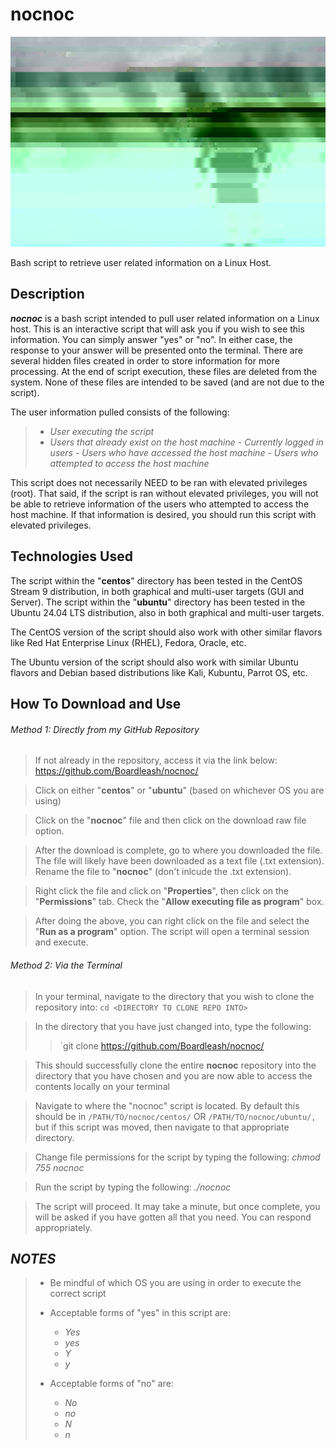 # nocnoc
![Alt text](./images/who.png)

Bash script to retrieve user related information on a Linux Host.

## Description

***nocnoc*** is a bash script intended to pull user related information on a Linux host.  This is an interactive script that will ask you if you wish to see this information.  You can simply answer "yes" or "no".  In either case, the response to your answer will be presented onto the terminal.  There are several hidden files created in order to store information for more processing.  At the end of script execution, these files are deleted from the system.  None of these files are intended to be saved (and are not due to the script).

The user information pulled consists of the following:

>	- *User executing the script*
>	- *Users that already exist on the host machine*
>	*- Currently logged in users*
>	*- Users who have accessed the host machine*
>	*- Users who attempted to access the host machine*

This script does not necessarily NEED to be ran with elevated privileges (root).  That said, if the script is ran without elevated privileges, you will not be able to retrieve information of the users who attempted to access the host machine.  If that information is desired, you should run this script with elevated privileges.

## Technologies Used

The script within the "**centos**" directory has been tested in the CentOS Stream 9 distribution, in both graphical and multi-user targets (GUI and Server).  The script within the "**ubuntu**" directory has been tested in the Ubuntu 24.04 LTS distribution, also in both graphical and multi-user targets.

The CentOS version of the script should also work with other similar flavors like Red Hat Enterprise Linux (RHEL), Fedora, Oracle, etc.

The Ubuntu version of the script should also work with similar Ubuntu flavors and Debian based distributions like Kali, Kubuntu, Parrot OS, etc.

## How To Download and Use

###### Method 1: Directly from my GitHub Repository

>	If not already in the repository, access it via the link below:
>		https://github.com/Boardleash/nocnoc/

>	Click on either "**centos**" or "**ubuntu**" (based on whichever OS you are using)

>	Click on the "**nocnoc**" file and then click on the download raw file option.

>	After the download is complete, go to where you downloaded the file.  The file will likely have been downloaded as a text file (.txt extension).  Rename the file to "**nocnoc**" (don't inlcude the .txt extension).

>	Right click the file and click on "**Properties**", then click on the "**Permissions**" tab.  Check the "**Allow executing file as program**" box.

>	After doing the above, you can right click on the file and select the "**Run as a program**" option.  The script will open a terminal session and execute.

###### Method 2: Via the Terminal

>	In your terminal, navigate to the directory that you wish to clone the repository into:
>	`cd <DIRECTORY TO CLONE REPO INTO>`

>	In the directory that you have just changed into, type the following:
>	> `git clone https://github.com/Boardleash/nocnoc/

>	This should successfully clone the entire **nocnoc** repository into the directory that you have chosen and you are now able to access the contents locally on your terminal

>	Navigate to where the "nocnoc" script is located.  By default this should be in `/PATH/TO/nocnoc/centos/` OR `/PATH/TO/nocnoc/ubuntu/,` but if this script was moved, then navigate to that appropriate directory.

>	Change file permissions for the script by typing the following:
>		*chmod 755 nocnoc*

>	Run the script by typing the following:
>		*./nocnoc*

>	The script will proceed.  It may take a minute, but once complete, you will be asked if you have gotten all that you need.  You can respond appropriately.
## ***NOTES***

>	- Be mindful of which OS you are using in order to execute the correct script
>	
>	- Acceptable forms of "yes" in this script are: 
>		- *Yes*
>		- *yes*
>		- *Y*
>		- *y*
>	
>	- Acceptable forms of "no" are:
>		- *No*
>		- *no*
>		- *N*
>		- *n*
